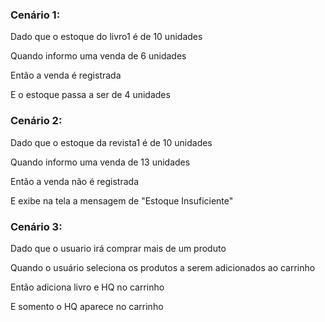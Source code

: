 ### Cenário 1:

Dado que o estoque do livro1 é de 10 unidades

Quando informo uma venda de 6 unidades

Então a venda é registrada

E o estoque passa a ser de 4 unidades


### Cenário 2:

Dado que o estoque da revista1 é de 10 unidades

Quando informo uma venda de 13 unidades

Então a venda não é registrada

E exibe na tela a mensagem de "Estoque Insuficiente"


### Cenário 3:

Dado que o usuario irá comprar mais de um produto

Quando o usuário seleciona os produtos a serem adicionados ao carrinho

Então adiciona livro e HQ no carrinho

E somento o HQ aparece no carrinho

